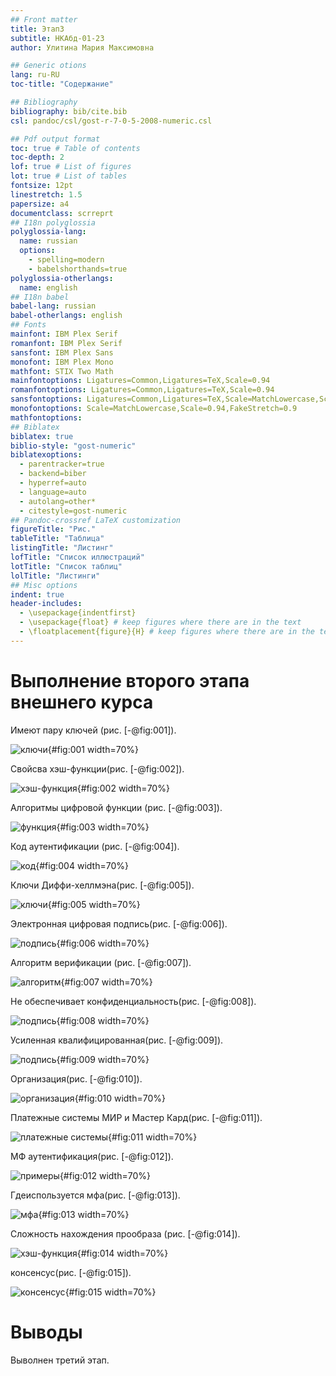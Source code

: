 ```yaml
---
## Front matter
title: Этап3
subtitle: НКАбд-01-23
author: Улитина Мария Максимовна

## Generic otions
lang: ru-RU
toc-title: "Содержание"

## Bibliography
bibliography: bib/cite.bib
csl: pandoc/csl/gost-r-7-0-5-2008-numeric.csl

## Pdf output format
toc: true # Table of contents
toc-depth: 2
lof: true # List of figures
lot: true # List of tables
fontsize: 12pt
linestretch: 1.5
papersize: a4
documentclass: scrreprt
## I18n polyglossia
polyglossia-lang:
  name: russian
  options:
	- spelling=modern
	- babelshorthands=true
polyglossia-otherlangs:
  name: english
## I18n babel
babel-lang: russian
babel-otherlangs: english
## Fonts
mainfont: IBM Plex Serif
romanfont: IBM Plex Serif
sansfont: IBM Plex Sans
monofont: IBM Plex Mono
mathfont: STIX Two Math
mainfontoptions: Ligatures=Common,Ligatures=TeX,Scale=0.94
romanfontoptions: Ligatures=Common,Ligatures=TeX,Scale=0.94
sansfontoptions: Ligatures=Common,Ligatures=TeX,Scale=MatchLowercase,Scale=0.94
monofontoptions: Scale=MatchLowercase,Scale=0.94,FakeStretch=0.9
mathfontoptions:
## Biblatex
biblatex: true
biblio-style: "gost-numeric"
biblatexoptions:
  - parentracker=true
  - backend=biber
  - hyperref=auto
  - language=auto
  - autolang=other*
  - citestyle=gost-numeric
## Pandoc-crossref LaTeX customization
figureTitle: "Рис."
tableTitle: "Таблица"
listingTitle: "Листинг"
lofTitle: "Список иллюстраций"
lotTitle: "Список таблиц"
lolTitle: "Листинги"
## Misc options
indent: true
header-includes:
  - \usepackage{indentfirst}
  - \usepackage{float} # keep figures where there are in the text
  - \floatplacement{figure}{H} # keep figures where there are in the text
---
```



# Выполнение второго этапа внешнего курса

Имеют пару ключей (рис. [-@fig:001]).

![ключи](image/1.PNG){#fig:001 width=70%}

Свойсва хэш-функции(рис. [-@fig:002]).

![хэш-функция](image/2.PNG){#fig:002 width=70%}

Алгоритмы цифровой функции (рис. [-@fig:003]).

![функция](image/3.PNG){#fig:003 width=70%}

Код аутентификации (рис. [-@fig:004]).

![код](image/4.PNG){#fig:004 width=70%}

Ключи Диффи-хеллмэна(рис. [-@fig:005]).

![ключи](image/5.PNG){#fig:005 width=70%}

Электронная цифровая подпись(рис. [-@fig:006]).

![подпись](image/6.PNG){#fig:006 width=70%}

Алгоритм верификации (рис. [-@fig:007]).

![алгоритм](image/7.PNG){#fig:007 width=70%}

Не обеспечивает конфиденциальность(рис. [-@fig:008]).

![подпись](image/8.PNG){#fig:008 width=70%}

Усиленная квалифицированная(рис. [-@fig:009]).

![подпись](image/9.PNG){#fig:009 width=70%}

Организация(рис. [-@fig:010]).

![организация](image/10.PNG){#fig:010 width=70%}

Платежные системы МИР и Мастер Кард(рис. [-@fig:011]).

![платежные системы](image/11.PNG){#fig:011 width=70%}

МФ аутентификация(рис. [-@fig:012]).

![примеры](image/12.PNG){#fig:012 width=70%}

Гдеиспользуется мфа(рис. [-@fig:013]).

![мфа](image/13.PNG){#fig:013 width=70%}

Сложность нахождения  прообраза (рис. [-@fig:014]).

![хэш-функция](image/14.PNG){#fig:014 width=70%}

консенсус(рис. [-@fig:015]).

![консенсус](image/15.PNG){#fig:015 width=70%}



# Выводы

Выволнен третий этап.

